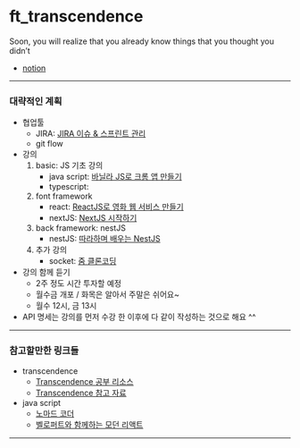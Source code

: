 # ft_transcendence

Soon, you will realize that you already know things that you thought you didn’t

- [notion]([https://mher9804.notion.site/ft_transcendence-0b57033ffc88404197d993cdd33ab020](https://florentine-apology-55c.notion.site/6759f2174e0547e5971667f80cd1e207))

---

### 대략적인 계획

- 협업툴
  - JIRA: [JIRA 이슈 & 스프린트 관리](https://www.notion.so/JIRA-5e448278c9844037bc9728c550275e0c)
  - git flow
- 강의
  1. basic: JS 기초 강의
     - java script: [바닐라 JS로 크롬 앱 만들기](https://nomadcoders.co/javascript-for-beginners)
     - typescript:
  2. font framework
     - react: [ReactJS로 영화 웹 서비스 만들기](https://nomadcoders.co/react-for-beginners)
     - nextJS: [NextJS 시작하기](https://nomadcoders.co/nextjs-fundamentals)
  3. back framework: nestJS
     - nestJS: [따라하며 배우는 NestJS](https://www.inflearn.com/course/%EB%94%B0%EB%9D%BC%ED%95%98%EB%8A%94-%EB%84%A4%EC%8A%A4%ED%8A%B8-%EC%A0%9C%EC%9D%B4%EC%97%90%EC%8A%A4)
  4. 추가 강의
     - socket: [줌 클론코딩](https://nomadcoders.co/noom)
- 강의 함께 듣기
  - 2주 정도 시간 투자할 예정
  - 월수금 개포 / 화목은 알아서 주말은 쉬어요~
  - 월수 12시, 금 13시
- API 명세는 강의를 먼저 수강 한 이후에 다 같이 작성하는 것으로 해요 ^^

---

### 참고할만한 링크들

- transcendence
  - [Transcendence 공부 리소스](https://lecor.tistory.com/95)
  - [Transcendence 참고 자료](https://velog.io/@cheesecookie/Transcendence-%EC%B0%B8%EA%B3%A0-%EC%9E%90%EB%A3%8C)
- java script
  - [노마드 코더](https://nomadcoders.co/)
  - [벨로퍼트와 함께하는 모던 리액트](https://react.vlpt.us/)

---
